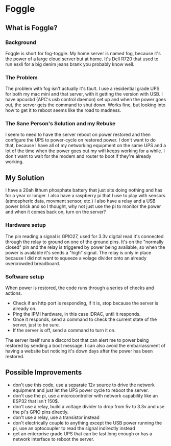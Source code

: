 # Foggle

## What is Foggle?

### Background
Foggle is short for fog-toggle. My home server is named fog, because it's the power of a large cloud server but at home. It's Dell R720 that used to run esxli for a big denim jeans brank you probably know well.

### The Problem
The problem with fog isn't actually it's fault. I use a residential grade UPS for both my mac mini and that server, with it getting the version with USB. I have apcusbd (APC's usb control daemon) set up and when the power goes out, the server gets the command to shut down. Works fine, but looking into how to get it to reboot seems like the road to madness.

### The Sane Person's Solution and my Rebuke
I seem to need to have the server reboot on power restored and then configure the UPS to power-cycle on restored power. I don't want to do that, because I have all of my networking equipment on the same UPS and a lot of the time when the power goes out my wifi keeps working for a while. I don't want to wait for the modem and router to boot if they're already working.

## My Solution
I have a 20ah lithum phosphate battery that just sits doing nothing and has for a year or longer. I also have a raspberry pi that I use to play with sensors (atmospheric data, movment sensor, etc.) I also have a relay and a USB power brick and so I thought, why not just use the pi to monitor the power and when it comes back on, turn on the server? 

### Hardware setup
The pin reading a signal is GPIO27, used for 3.3v digital read it's connected through the relay to ground on one of the ground pins. It's on the "normally closed" pin and the relay is triggered by power being available, so when the power is available it's sends a "high" signal. The relay is only in place because I did not want to squeeze a volage divider onto an already overcrowded breadboard.

### Software setup
When power is restored, the code runs through a series of checks and actions. 
* Check if an http port is responding, if it is, stop because the server is already on.
* Ping the IPMI hardware, in this case IDRAC, until it responds. 
* Once it responds, send a command to check the current state of the server, just to be sure.
* If the server is off, send a command to turn it on.

The server itself runs a discord bot that can alert me to power being restored by sending a boot message. I can also avoid the embarrassment of having a website but noticing it's down days after the power has been restored.

## Possible Improvements
* don't use this code, use a separate 12v source to drive the network equipment and just let the UPS power cycle to reboot the server.
* don't use the pi, use a microcontroller with network capability like an ESP32 that isn't 150$.
* don't use a relay, build a voltage divider to drop from 5v to 3.3v and use the pi's GPIO pins directly.
* don't use a relay, use a transistor instead
* don't electrically couple to anything except the USB power running the pi, use an optocoupler to read the signal indirectly instead
* get an enterprise grade UPS that can be last long enough or has a network interface to reboot the server.


